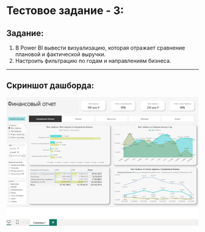 # Тестовое задание - 3:


## Задание:

 1. В Power BI вывести визуализацию, которая отражает сравнение плановой и фактической выручки.
 2. Настроить фильтрацию по годам и направлениям бизнеса.

---

## Скриншот дашборда:


![Дашборд](images/Dashboard.jpg)

